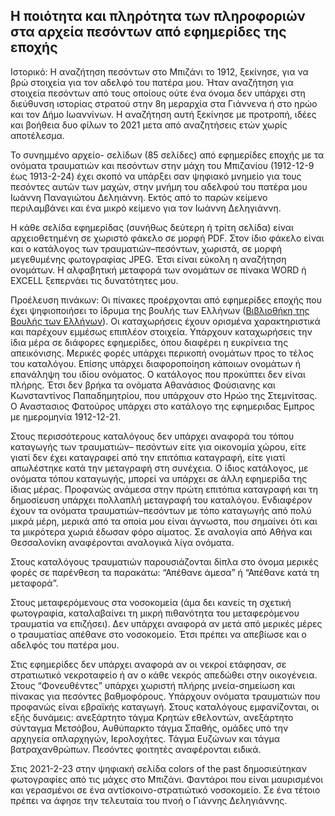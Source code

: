 ## Η ποιότητα και πληρότητα των πληροφοριών στα αρχεία πεσόντων από εφημερίδες της εποχής 

Ιστορικό: Η αναζήτηση πεσόντων στο Μπιζάνι το 1912, ξεκίνησε, για να βρώ  στοιχεία  για τον αδελφό του πατέρα μου. Ήταν αναζήτηση για στοιχεία πεσόντων από τους οποίους ούτε ένα όνομα δεν υπάρχει στη διεύθυνση ιστορίας στρατού στην 8η μεραρχία στα Γιάννενα ή στο ηρώο και τον Δήμο Ιωαννίνων. Η αναζήτηση αυτή ξεκίνησε με προτροπή, ιδέες και βοήθεια δυο φίλων το 2021 μετα από αναζητήσεις ετών χωρίς αποτέλεσμα.

Το συνημμένο  αρχείο- σελίδων (85 σελίδες) από εφημερίδες εποχής με τα ονόματα τραυματιών και πεσόντων στην μάχη του Μπιζανίου  (1912-12-9 έως 1913-2-24) έχει σκοπό να  υπάρξει σαν ψηφιακό μνημείο για τους πεσόντες αυτών των μαχών, στην μνήμη του αδελφού του πατέρα μου Ιωάννη Παναγιώτου Δεληιάννη. Εκτός από το παρών κείμενο περιλαμβάνει και ένα μικρό  κείμενο για τον Ιωάννη Δεληγιάννη.

Η κάθε σελίδα εφημερίδας (συνήθως δεύτερη ή τρίτη σελίδα) είναι αρχειοθετημένη σε χωριστό φάκελο σε μορφή PDF.  Στον ίδιο φάκελο είναι και ο κατάλογος των τραυματιών–πεσόντων, χωριστά, σε μορφή  μεγεθυμένης φωτογραφίας JPEG. Έτσι είναι εύκολη η αναζήτηση ονομάτων. Η αλφαβητική μεταφορά των ονομάτων σε πίνακα WORD ή  EXCELL  ξεπερνάει τις δυνατότητες μου. 

Προέλευση πινάκων: Οι πίνακες προέρχονται από εφημερίδες εποχής που έχει ψηφιοποιήσει το ίδρυμα της βουλής των Ελλήνων ([Βιβλιοθήκη της Βουλής των Ελλήνων](https://library.parliament.gr/%CE%A8%CE%B7%CF%86%CE%B9%CE%B1%CE%BA%CE%AE-%CE%92%CE%B9%CE%B2%CE%BB%CE%B9%CE%BF%CE%B8%CE%AE%CE%BA%CE%B7/%CE%95%CF%86%CE%B7%CE%BC%CE%B5%CF%81%CE%AF%CE%B4%CE%B5%CF%82-%CE%BA%CE%B1%CE%B9-%CE%A0%CE%B5%CF%81%CE%B9%CE%BF%CE%B4%CE%B9%CE%BA%CE%AC)). Οι καταχωρήσεις έχουν ορισμένα χαρακτηριστικά και παρέχουν εμμέσως επιπλέον στοιχεία.  Υπάρχουν καταχωρήσεις την ίδια μέρα σε διάφορες εφημερίδες, όπου διαφέρει η ευκρίνεια  της απεικόνισης. Μερικές φορές υπάρχει περικοπή ονομάτων προς το τέλος του καταλόγου. Επίσης υπάρχει διαφοροποίηση κάποιων ονομάτων ή επανάληψη του ιδίου ονόματος. Ο κατάλογος που προκύπτει δεν είναι πλήρης. Έτσι δεν βρήκα τα ονόματα Αθανάσιος Φούσιανης και Κωνσταντίνος Παπαδημητρίου, που υπάρχουν στο Ηρώο της Στεμνίτσας. Ο Αναστασιος Φατούρος υπάρχει στο κατάλογο της εφημεριδας Εμπρος με ημερομηνία 1912-12-21.

Στους περισσότερους καταλόγους δεν υπάρχει αναφορά του τόπου καταγωγής  των τραυματιών– πεσόντων είτε για οικονομία χώρου, είτε γιατί δεν έχει καταγραφεί από την επιτόπια καταγραφή, είτε γιατί απωλέστηκε κατά την μεταγραφή στη συνέχεια. Ο ίδιος κατάλογος, με ονόματα τόπου καταγωγής, μπορεί να υπάρχει σε άλλη εφημερίδα της ίδιας μέρας. Προφανώς ανάμεσα στην πρώτη επιτόπια καταγραφή και τη δημοσίευση υπάρχει πολλαπλή μεταγραφή του καταλόγου. Ενδιαφέρον έχουν τα ονόματα τραυματιών–πεσόντων με τόπο καταγωγής από πολύ μικρά μέρη, μερικά από τα οποία μου είναι άγνωστα, που σημαίνει ότι και τα μικρότερα χωριά έδωσαν φόρο αίματος. Σε αναλογία από Αθήνα και Θεσσαλονίκη αναφέρονται αναλογικά λίγα ονόματα.

Στους καταλόγους τραυματιών  παρουσιάζονται δίπλα στο όνομα μερικές φορές σε παρένθεση τα παρακάτω: “Απέθανε άμεσα” ή “Απέθανε  κατά τη μεταφορά”. 

Στους μεταφερόμενους  στα νοσοκομεία  (άμα δει κανείς τη σχετική φωτογραφία, καταλαβαίνει τη μικρή πιθανότητα του μεταφερόμενου τραυματία  να επιζήσει).  Δεν υπάρχει αναφορά αν μετά από μερικές μέρες ο τραυματίας απέθανε στο νοσοκομείο. Έτσι πρέπει να απεβίωσε και  ο αδελφός του πατέρα μου.

Στις εφημερίδες δεν υπάρχει αναφορά αν οι νεκροί  ετάφησαν, σε στρατιωτικό νεκροταφείο ή αν ο κάθε νεκρός απεδώθει στην οικογένεια.
Στους “Φονευθέντες”  υπάρχει  χωριστή πλήρης μνεία-σημείωση και πίνακας για πεσόντες βαθμοφόρους. 
Υπάρχουν ονόματα τραυματιών που προφανώς είναι εβραϊκής καταγωγή.
Στους καταλόγους εμφανίζονται, οι εξής δυνάμεις: ανεξάρτητο τάγμα Κρητών εθελοντών, ανεξάρτητο σύνταγμα Μετσόβου, Αυθύπαρκτο τάγμα Σπαθής, ομάδες υπό την αρχηγεία οπλαρχηγών, Ιερολοχήτες.   Τάγμα Ευζώνων  και τάγμα βατραχανθρώπων. Πεσόντες φοιτητές αναφέρονται ειδικά.

Στις 2021-2-23 στην ψηφιακή σελίδα colors of the past δημοσιεύτηκαν φωτογραφίες από τις μάχες στο Μπιζάνι. Φαντάροι που είναι μαυρισμένοι και γερασμένοι σε ένα αντίσκοινο-στρατιώτικό νοσοκομείο. Σε ένα τέτοιο πρέπει να άφησε την τελευταία του πνοή ο Γιάννης Δεληγιάννης. 
